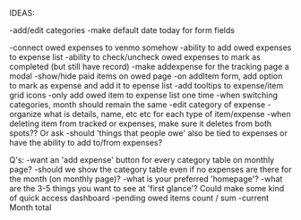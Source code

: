 IDEAS:

-add/edit categories
-make default date today for form fields

-connect owed expenses to venmo somehow
-ability to add owed expenses to expense list
-ability to check/uncheck owed expenses to mark as completed (but still have record)
-make addexpense for the tracking page a modal
-show/hide paid items on owed page
-on addItem form, add option to mark as expense and add it to epense list
-add tooltips to expense/item grid icons
-only add owed item to expense list one time
-when switching categories, month should remain the same
-edit category of expense
-organize what is details, name, etc etc for each type of item/expense
-when deleting item from tracked or expenses, make sure it deletes from both spots?? Or ask
-should 'things that people owe' also be tied to expenses or have the ability to add to/from expenses?



Q's:
-want an 'add expense' button for every category table on monthly page?
-should we show the category table even if no expenses are there for the month (on monthly page)?
-what is your preferred 'homepage'?
-what are the 3-5 things you want to see at 'first glance'? Could make some kind of quick access dashboard
  -pending owed items count / sum
  -current Month total